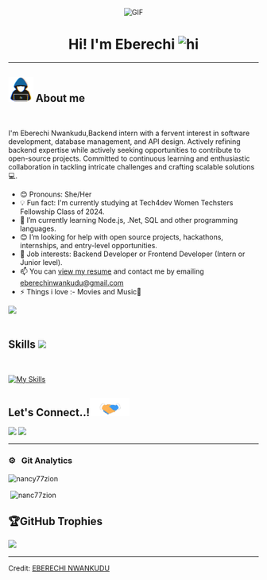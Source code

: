 <p align="center">
<img alt="GIF" src="https://github.com/arsentieva/arsentieva/blob/main/code.gif?raw=true" height="280" />
 <p/>
 
 <h1 align="center"> Hi! I'm Eberechi <img src="https://user-images.githubusercontent.com/1303154/88677602-1635ba80-d120-11ea-84d8-d263ba5fc3c0.gif" width="28px" alt="hi"></h1>
 
 <hr>
 
 ## <picture><img src = "https://github.com/0xAbdulKhalid/0xAbdulKhalid/raw/main/assets/mdImages/about_me.gif" width = 50px></picture> **About me**
 
 <br>
 
 I'm Eberechi Nwankudu,Backend intern with a fervent interest in software development, database management, and API design. Actively refining backend expertise while actively seeking opportunities to contribute to open-source projects. Committed to continuous learning and enthusiastic collaboration in tackling intricate challenges and crafting scalable solutions 💻.

- 😊 Pronouns: She/Her
- 💡 Fun fact: I'm currently studying at Tech4dev Women Techsters Fellowship Class of 2024.
- 🌱 I’m currently learning Node.js, .Net,  SQL and other programming languages.
- 😊 I’m looking for help with open source projects, hackathons, internships, and entry-level opportunities.
- 💼 Job interests: Backend Developer or Frontend Developer (Intern or Junior level).
- 📫 You can [view my resume](#) and contact me by emailing eberechinwankudu@gmail.com
- ⚡ Things i love :- Movies and Music🎵 


<img src="https://user-images.githubusercontent.com/73097560/115834477-dbab4500-a447-11eb-908a-139a6edaec5c.gif"><br><br>

<h2> Skills <img src = "https://media2.giphy.com/media/QssGEmpkyEOhBCb7e1/giphy.gif?cid=ecf05e47a0n3gi1bfqntqmob8g9aid1oyj2wr3ds3mg700bl&rid=giphy.gif" width = 32px> </h2>

<br>

[![My Skills](https://skillicons.dev/icons?i=html,css,javascript,react,nodejs,mysql,mongodb,postman,sequelize&theme=light)](https://skillicons.dev)

## <b> Let's Connect..!</b><img src="https://github.com/0xAbdulKhalid/0xAbdulKhalid/raw/main/assets/mdImages/handshake.gif" width ="80">

[<img src="https://img.shields.io/badge/linkedin-%230077B5.svg?&style=for-the-badge&logo=linkedin&logoColor=white" />](https://www.linkedin.com/in/eberechi-nwankudu/)
<img src="https://img.shields.io/badge/twitter-%231DA1F2.svg?&style=for-the-badge&logo=twitter&logoColor=white"/>

<hr>


### ⚙️ &nbsp; Git Analytics
 
 <p><img align="center"
    src="https://github-readme-stats.vercel.app/api/top-langs?username=nancy77zion&show_icons=true&locale=en&bg_color=0d1117&text_color=ffffff&layout=compact"
    alt="nancy77zion" 
    bg_color=#808080/></p>
    
 <p>&nbsp;<img align="center" src="https://github-readme-stats.vercel.app/api?username=nancy77zion&show_icons=true&locale=en&bg_color=0d1117&text_color=ffffff&repo=convoychat"
    alt="nanc77zion" /></p>

## 🏆GitHub Trophies

![](https://github-profile-trophy.vercel.app/?username=nancy77zion&theme=react-dark&no-frame=false&no-bg=false&margin-w=4)



--------------

Credit: [EBERECHI NWANKUDU](https://github.com/nancy77zion)
